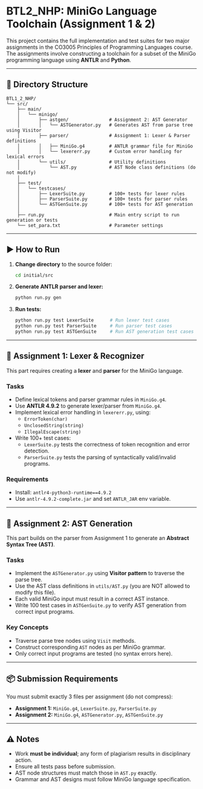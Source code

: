 # BTL2_NHP: MiniGo Language Toolchain (Assignment 1 & 2)

This project contains the full implementation and test suites for two major assignments in the CO3005 Principles of Programming Languages course. The assignments involve constructing a toolchain for a subset of the MiniGo programming language using **ANTLR** and **Python**.

---

## 📁 Directory Structure

```
BTL1_2_NHP/
└── src/
    ├── main/
    │   └── minigo/
    │       ├── astgen/               # Assignment 2: AST Generator
    │       │   └── ASTGenerator.py   # Generates AST from parse tree using Visitor
    │       ├── parser/               # Assignment 1: Lexer & Parser definitions
    │       │   ├── MiniGo.g4         # ANTLR grammar file for MiniGo
    │       │   └── lexererr.py       # Custom error handling for lexical errors
    │       └── utils/                # Utility definitions
    │           └── AST.py            # AST Node class definitions (do not modify)
    │
    ├── test/
    │   └── testcases/
    │       ├── LexerSuite.py         # 100+ tests for lexer rules
    │       ├── ParserSuite.py        # 100+ tests for parser rules
    │       └── ASTGenSuite.py        # 100+ tests for AST generation
    │
    ├── run.py                        # Main entry script to run generation or tests
    └── set_para.txt                  # Parameter settings
```

---

## ▶️ How to Run

1. **Change directory** to the source folder:
   ```bash
   cd initial/src
   ```

2. **Generate ANTLR parser and lexer:**
   ```bash
   python run.py gen
   ```

3. **Run tests:**
   ```bash
   python run.py test LexerSuite      # Run lexer test cases
   python run.py test ParserSuite     # Run parser test cases
   python run.py test ASTGenSuite     # Run AST generation test cases
   ```

---

## 📘 Assignment 1: Lexer & Recognizer

This part requires creating a **lexer** and **parser** for the MiniGo language.

### Tasks
- Define lexical tokens and parser grammar rules in `MiniGo.g4`.
- Use **ANTLR 4.9.2** to generate lexer/parser from `MiniGo.g4`.
- Implement lexical error handling in `lexererr.py`, using:
  - `ErrorToken(char)`
  - `UnclosedString(string)`
  - `IllegalEscape(string)`
- Write 100+ test cases:
  - `LexerSuite.py` tests the correctness of token recognition and error detection.
  - `ParserSuite.py` tests the parsing of syntactically valid/invalid programs.

### Requirements
- Install: `antlr4-python3-runtime==4.9.2`
- Use `antlr-4.9.2-complete.jar` and set `ANTLR_JAR` env variable.

---

## 📗 Assignment 2: AST Generation

This part builds on the parser from Assignment 1 to generate an **Abstract Syntax Tree (AST)**.

### Tasks
- Implement the `ASTGenerator.py` using **Visitor pattern** to traverse the parse tree.
- Use the AST class definitions in `utils/AST.py` (you are NOT allowed to modify this file).
- Each valid MiniGo input must result in a correct AST instance.
- Write 100 test cases in `ASTGenSuite.py` to verify AST generation from correct input programs.

### Key Concepts
- Traverse parse tree nodes using `Visit` methods.
- Construct corresponding `AST` nodes as per MiniGo grammar.
- Only correct input programs are tested (no syntax errors here).

---

## 📦 Submission Requirements

You must submit exactly 3 files per assignment (do not compress):
- **Assignment 1:** `MiniGo.g4`, `LexerSuite.py`, `ParserSuite.py`
- **Assignment 2:** `MiniGo.g4`, `ASTGenerator.py`, `ASTGenSuite.py`

---

## ⚠️ Notes

- Work **must be individual**; any form of plagiarism results in disciplinary action.
- Ensure all tests pass before submission.
- AST node structures must match those in `AST.py` exactly.
- Grammar and AST designs must follow MiniGo language specification.


